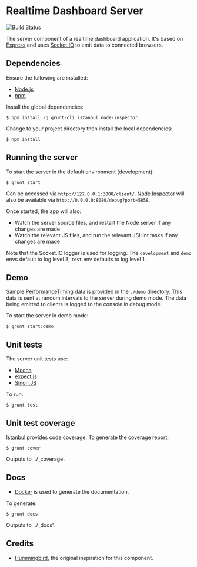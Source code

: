 # Realtime Dashboard Server

[![Build Status](https://travis-ci.org/tanem/realtime-dashboard-server.png?branch=master)](https://travis-ci.org/tanem/realtime-dashboard-server)

The server component of a realtime dashboard application. It's based on [Express](http://expressjs.com/) and uses [Socket.IO](http://socket.io/) to emit data to connected browsers.

## Dependencies

Ensure the following are installed:

 * [Node.js](http://nodejs.org/)
 * [npm](https://npmjs.org/)
 
Install the global dependencies:

    $ npm install -g grunt-cli istanbul node-inspector

Change to your project directory then install the local dependencies:

    $ npm install

## Running the server

To start the server in the default environment (development):

    $ grunt start

Can be accessed via `http://127.0.0.1:3000/client/`. [Node Inspector](https://github.com/dannycoates/node-inspector) will also be available via `http://0.0.0.0:8080/debug?port=5858`.

Once started, the app will also:

 * Watch the server source files, and restart the Node server if any changes are made
 * Watch the relevant JS files, and run the relevant JSHint tasks if any changes are made

Note that the Socket.IO logger is used for logging. The `development` and `demo` envs default to log level 3, `test` env defaults to log level 1.

## Demo

Sample [PerformanceTiming](https://dvcs.w3.org/hg/webperf/raw-file/tip/specs/NavigationTiming/Overview.html) data is provided in the `./demo` directory. This data is sent at random intervals to the server during demo mode. The data being emitted to clients is logged to the console in debug mode.

To start the server in demo mode:

    $ grunt start:demo

## Unit tests

The server unit tests use:

 * [Mocha](http://visionmedia.github.io/mocha/)
 * [expect.js](https://github.com/LearnBoost/expect.js)
 * [Sinon.JS](http://sinonjs.org/)

To run:

    $ grunt test

## Unit test coverage

[Istanbul](https://github.com/gotwarlost/istanbul) provides code coverage. To generate the coverage report:

    $ grunt cover

Outputs to `./_coverage'.

## Docs

 * [Docker](https://github.com/Prevole/grunt-docker) is used to generate the documentation.
 
To generate:

    $ grunt docs

Outputs to `./_docs'.
    
## Credits

 * [Hummingbird](http://hummingbirdstats.com/), the original inspiration for this component.